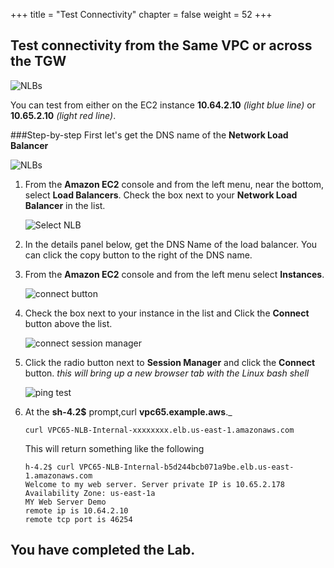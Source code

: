 +++
title = "Test Connectivity"
chapter = false
weight = 52
+++

## Test connectivity from the Same VPC or across the TGW

  ![NLBs](/images/nlb-test-diagram.png)

You can test from either on the EC2 instance **10.64.2.10** _(light blue line)_ or **10.65.2.10** _(light red line)_.

###Step-by-step
First let's get the DNS name of the **Network Load Balancer**

  ![NLBs](/images/nlb-nlb-list.png)
1. From the **Amazon EC2** console and from the left menu, near the bottom, select **Load Balancers**. Check the box next to your **Network Load Balancer** in the list.

   ![Select NLB](/images/nlb-details.png)

1. In the details panel below, get the DNS Name of the load balancer. You can click the copy button to the right of the DNS name.


1. From the **Amazon EC2** console and from the left menu select **Instances**.

   ![connect button](/images/testec2-list.png)

1. Check the box next to your instance in the list and Click the **Connect** button above the list.

   ![connect session manager](/images/testec2-connect.png)

1. Click the radio button next to **Session Manager** and click the **Connect** button. _this will bring up a new browser tab with the Linux bash shell_

   ![ping test](/images/testec2-ping.png)

1. At the **sh-4.2\$** prompt,curl **vpc65.example.aws**.\_

   ```
   curl VPC65-NLB-Internal-xxxxxxxx.elb.us-east-1.amazonaws.com
   ```

   This will return something like the following

   ```
   h-4.2$ curl VPC65-NLB-Internal-b5d244bcb071a9be.elb.us-east-1.amazonaws.com
   Welcome to my web server. Server private IP is 10.65.2.178
   Availability Zone: us-east-1a
   MY Web Server Demo
   remote ip is 10.64.2.10
   remote tcp port is 46254
   ```

## You have completed the Lab.
